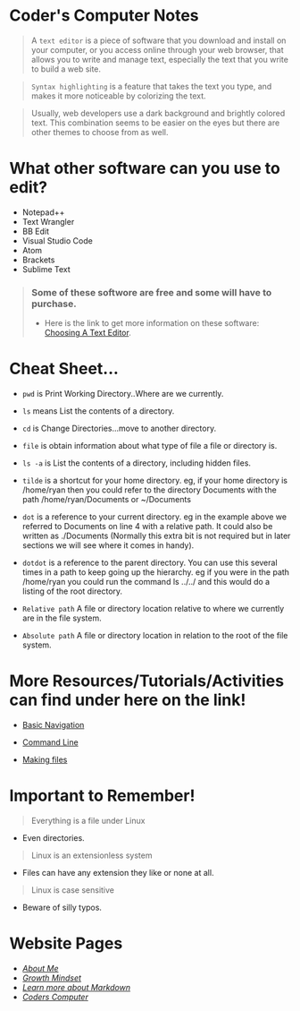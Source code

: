 # **Coder's Computer Notes**

> A `text editor` is a piece of software that you download and install on
your computer, or you access online through your web browser, that
allows you to write and manage text, especially the text that you write
to build a web site.


> `Syntax highlighting` is a feature that takes the text you
type, and makes it more noticeable by colorizing the text.


> Usually, web developers use a dark background and
brightly colored text. This combination seems to be easier on the eyes
but there are other themes to choose from as well.


# What other software can you use to edit?

- Notepad++
- Text Wrangler
- BB Edit
- Visual Studio Code
- Atom
- Brackets
- Sublime Text

> ### Some of these softwore are free and some will have to purchase. 
> - Here is the link to get more information on these software: [Choosing A Text Editor](https://codefellows.github.io/code-102-guide/curriculum/class-02/Choosing-A-Text-Editor--The-Older-Coder.pdf).




# Cheat Sheet...

- `pwd` is Print Working Directory..Where are we currently.
- `ls` means List the contents of a directory.
- `cd` is Change Directories...move to another directory.
- `file` is obtain information about what type of file a file or directory is.
- `ls -a` is List the contents of a directory, including hidden files.
- `tilde` is a shortcut for your home directory. eg, 
if your home directory is /home/ryan then you could refer to the directory Documents with the path /home/ryan/Documents or ~/Documents
- `dot` is a reference to your current directory. 
eg in the example above we referred to Documents on line 4 with a relative path. It could also be written as ./Documents (Normally this extra bit is not required but in later sections we will see where it comes in handy).
- `dotdot` is a reference to the parent directory. 
You can use this several times in a path to keep going up the hierarchy. eg 
if you were in the path /home/ryan you could run the command ls ../../ and this would do a listing of the root directory.

- `Relative path`
A file or directory location relative to where we currently are in the file system.
- `Absolute path`
A file or directory location in relation to the root of the file system.

# More Resources/Tutorials/Activities can find under here on the link!

* [Basic Navigation](https://ryanstutorials.net/linuxtutorial/navigation.php)

* [Command Line](https://ryanstutorials.net/linuxtutorial/aboutfiles.php)

* [Making files](https://ryanstutorials.net/linuxtutorial/aboutfiles.php)

# Important to Remember!

> Everything is a file under Linux
* Even directories.
> Linux is an extensionless system
* Files can have any extension they like or none at all.
> Linux is case sensitive
* Beware of silly typos.



# Website Pages
- [*About Me*](/README.md)
- [*Growth Mindset*](/GrowthMindset.md)
- [*Learn more about Markdown*](/Learning_Markdown.md)
- [*Coders Computer*](CodersComputer.md)


